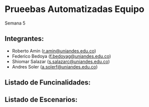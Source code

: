 # Prueebas Automatizadas Equipo #
Semana 5
## Integrantes:
- Roberto Amin (r.amin@uniandes.edu.co)
- Federico Bedoya (f.bedoyag@uniandes.edu.co)
- Shiomar Salazar (s.salazarc@uniandes.edu.co)
- Andres Soler (a.solerf@uniandes.edu.co)

## Listado de Funcinalidades:



## Listado de Escenarios:

